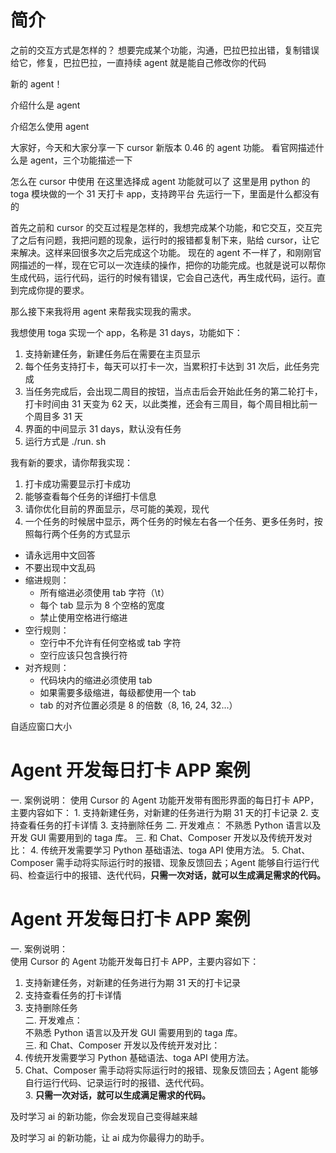 
# 简介

之前的交互方式是怎样的？
想要完成某个功能，沟通，巴拉巴拉出错，复制错误给它，修复，巴拉巴拉，一直持续
agent 就是能自己修改你的代码

新的 agent！

介绍什么是 agent

介绍怎么使用 agent

大家好，今天和大家分享一下 cursor 新版本 0.46 的 agent 功能。
看官网描述什么是 agent，三个功能描述一下

怎么在 cursor 中使用
在这里选择成 agent 功能就可以了
这里是用 python 的 toga 模块做的一个 31 天打卡 app，支持跨平台
先运行一下，里面是什么都没有的

首先之前和 cursor 的交互过程是怎样的，我想完成某个功能，和它交互，交互完了之后有问题，我把问题的现象，运行时的报错都复制下来，贴给 cursor，让它来解决。这样来回很多次之后完成这个功能。
现在的 agent 不一样了，和刚刚官网描述的一样，现在它可以一次连续的操作，把你的功能完成。也就是说可以帮你生成代码，运行代码，运行的时候有错误，它会自己迭代，再生成代码，运行。直到完成你提的要求。

那么接下来我将用 agent 来帮我实现我的需求。










我想使用 toga 实现一个  app，名称是 31 days，功能如下：
1. 支持新建任务，新建任务后在需要在主页显示
2. 每个任务支持打卡，每天可以打卡一次，当累积打卡达到 31 次后，此任务完成
3. 当任务完成后，会出现二周目的按钮，当点击后会开始此任务的第二轮打卡，打卡时间由 31 天变为 62 天，以此类推，还会有三周目，每个周目相比前一个周目多 31 天
4. 界面的中间显示 31 days，默认没有任务
5. 运行方式是 ./run. sh






我有新的要求，请你帮我实现：
1. 打卡成功需要显示打卡成功
2. 能够查看每个任务的详细打卡信息
3. 请你优化目前的界面显示，尽可能的美观，现代
4. 一个任务的时候居中显示，两个任务的时候左右各一个任务、更多任务时，按照每行两个任务的方式显示


- 请永远用中文回答
- 不要出现中文乱码
-  缩进规则：
   - 所有缩进必须使用 tab 字符（\t）
   - 每个 tab 显示为 8 个空格的宽度
   - 禁止使用空格进行缩进
- 空行规则：
   - 空行中不允许有任何空格或 tab 字符
   - 空行应该只包含换行符
- 对齐规则：
   - 代码块内的缩进必须使用 tab
   - 如果需要多级缩进，每级都使用一个 tab
   - tab 的对齐位置必须是 8 的倍数（8, 16, 24, 32...）




自适应窗口大小



# Agent 开发每日打卡 APP 案例

一. 案例说明：
	使用 Cursor 的 Agent 功能开发带有图形界面的每日打卡 APP，主要内容如下：
	1. 支持新建任务，对新建的任务进行为期 31 天的打卡记录
	2. 支持查看任务的打卡详情
	3. 支持删除任务
二. 开发难点：
	不熟悉 Python 语言以及开发 GUI 需要用到的 taga 库。
三. 和 Chat、Composer 开发以及传统开发对比：
	4. 传统开发需要学习 Python 基础语法、toga API 使用方法。
	5. Chat、Composer 需手动将实际运行时的报错、现象反馈回去；Agent 能够自行运行代码、检查运行中的报错、迭代代码，**只需一次对话，就可以生成满足需求的代码。**




# Agent 开发每日打卡 APP 案例

一. 案例说明：  
使用 Cursor 的 Agent 功能开发每日打卡 APP，主要内容如下：  
1. 支持新建任务，对新建的任务进行为期 31 天的打卡记录  
2. 支持查看任务的打卡详情  
3. 支持删除任务  
二. 开发难点：  
不熟悉 Python 语言以及开发 GUI 需要用到的 taga 库。  
三. 和 Chat、Composer 开发以及传统开发对比：  
4. 传统开发需要学习 Python 基础语法、toga API 使用方法。  
5. Chat、Composer 需手动将实际运行时的报错、现象反馈回去；Agent 能够自行运行代码、记录运行时的报错、迭代代码。  
3. **只需一次对话，就可以生成满足需求的代码。**





及时学习 ai 的新功能，你会发现自己变得越来越


及时学习 ai 的新功能，让 ai 成为你最得力的助手。